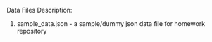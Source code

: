 Data Files Description:

1. sample_data.json - a sample/dummy json data file for homework repository